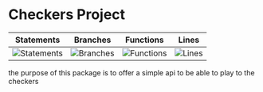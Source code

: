# Checkers Project
| Statements | Branches | Functions | Lines |
| -----------|----------|-----------|-------|
| ![Statements](https://img.shields.io/badge/Coverage-94.88%25-brightgreen.svg "Make me better!") | ![Branches](https://img.shields.io/badge/Coverage-95.16%25-brightgreen.svg "Make me better!") | ![Functions](https://img.shields.io/badge/Coverage-100%25-brightgreen.svg "Make me better!") | ![Lines](https://img.shields.io/badge/Coverage-100%25-brightgreen.svg "Make me better!") |

the purpose of this package is to offer a simple api to be able to play to the checkers
